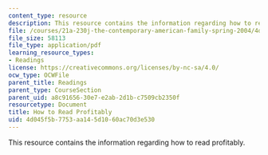 ```yaml
---
content_type: resource
description: This resource contains the information regarding how to read profitably.
file: /courses/21a-230j-the-contemporary-american-family-spring-2004/4d045f5b7753aa145d1060ac70d3e530_MIT21A_230JS04_onreading.pdf
file_size: 58113
file_type: application/pdf
learning_resource_types:
- Readings
license: https://creativecommons.org/licenses/by-nc-sa/4.0/
ocw_type: OCWFile
parent_title: Readings
parent_type: CourseSection
parent_uid: a8c91656-30e7-e2ab-2d1b-c7509cb2350f
resourcetype: Document
title: How to Read Profitably
uid: 4d045f5b-7753-aa14-5d10-60ac70d3e530
---
```

This resource contains the information regarding how to read profitably.